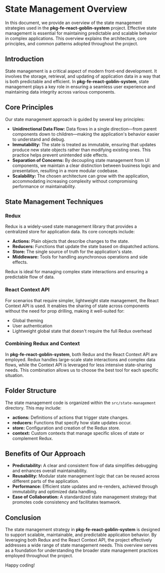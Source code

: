 # State Management Overview

In this document, we provide an overview of the state management strategies used in the **pkg-fe-react-goblin-system** project. Effective state management is essential for maintaining predictable and scalable behavior in complex applications. This overview explains the architecture, core principles, and common patterns adopted throughout the project.

## Introduction

State management is a critical aspect of modern front-end development. It involves the storage, retrieval, and updating of application data in a way that is both predictable and efficient. In **pkg-fe-react-goblin-system**, state management plays a key role in ensuring a seamless user experience and maintaining data integrity across various components.

## Core Principles

Our state management approach is guided by several key principles:

- **Unidirectional Data Flow:** Data flows in a single direction—from parent components down to children—making the application's behavior easier to understand and debug.
- **Immutability:** The state is treated as immutable, ensuring that updates produce new state objects rather than modifying existing ones. This practice helps prevent unintended side effects.
- **Separation of Concerns:** By decoupling state management from UI components, we maintain a clear distinction between business logic and presentation, resulting in a more modular codebase.
- **Scalability:** The chosen architecture can grow with the application, accommodating increasing complexity without compromising performance or maintainability.

## State Management Techniques

### Redux

Redux is a widely-used state management library that provides a centralized store for application data. Its core concepts include:

- **Actions:** Plain objects that describe changes to the state.
- **Reducers:** Functions that update the state based on dispatched actions.
- **Store:** The single source of truth for the application's state.
- **Middleware:** Tools for handling asynchronous operations and side effects.

Redux is ideal for managing complex state interactions and ensuring a predictable flow of data.

### React Context API

For scenarios that require simpler, lightweight state management, the React Context API is used. It enables the sharing of state across components without the need for prop drilling, making it well-suited for:

- Global theming
- User authentication
- Lightweight global state that doesn't require the full Redux overhead

### Combining Redux and Context

In **pkg-fe-react-goblin-system**, both Redux and the React Context API are employed. Redux handles large-scale state interactions and complex data flows, while the Context API is leveraged for less intensive state-sharing needs. This combination allows us to choose the best tool for each specific situation.

## Folder Structure

The state management code is organized within the `src/state-management` directory. This may include:

- **actions:** Definitions of actions that trigger state changes.
- **reducers:** Functions that specify how state updates occur.
- **store:** Configuration and creation of the Redux store.
- **context:** Custom contexts that manage specific slices of state or complement Redux.

## Benefits of Our Approach

- **Predictability:** A clear and consistent flow of data simplifies debugging and enhances overall maintainability.
- **Reusability:** Modular state management logic that can be reused across different parts of the application.
- **Performance:** Efficient state updates and re-renders, achieved through immutability and optimized data handling.
- **Ease of Collaboration:** A standardized state management strategy that promotes code consistency and facilitates teamwork.

## Conclusion

The state management strategy in **pkg-fe-react-goblin-system** is designed to support scalable, maintainable, and predictable application behavior. By leveraging both Redux and the React Context API, the project effectively addresses a wide range of state management needs. This overview serves as a foundation for understanding the broader state management practices employed throughout the project.

Happy coding!